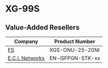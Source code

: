 # XG-99S

## Value-Added Resellers

| Company                             | Product Number   |
| ----------------------------------- | ---------------- |
| [FS](https://www.fs.com/)           | XGS-ONU-25-20NI  |
| [E.C.I. Networks](https://ecin.ca/) | EN-iSFPGN-STK-xx |
